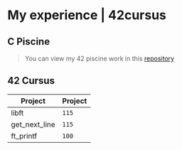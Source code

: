 # My experience | 42cursus

## C Piscine 
>You can view my 42 piscine work in this [repository](https://github.com/sunnycatnice/C-Piscine)

## 42 Cursus


| Project | Project |
| ------ | ------ |
| libft | `115`|
| get_next_line | `115` |
| ft_printf | `100` |
